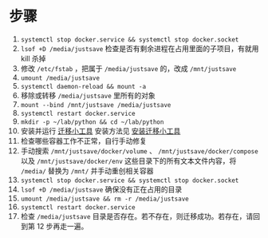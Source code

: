 # 步骤

1. `systemctl stop docker.service && systemctl stop docker.socket`
2. `lsof +D /media/justsave` 检查是否有剩余进程在占用里面的子项目，有就用 kill 杀掉
3. 修改 `/etc/fstab` ，把属于 `/media/justsave` 的，改成 `/mnt/justsave`
4. `umount /media/justsave`
5. `systemctl daemon-reload && mount -a`
6. 移除或转移 `/media/justsave` 里所有的对象
7. `mount --bind /mnt/justsave /media/justsave`
8. `systemctl restart docker.service`
9. `mkdir -p ~/lab/python && cd ~/lab/python`
10. 安装并运行 [迁移小工具](https://gist.github.com/xfl12345/12eb4e3fa4ef69802c1d8d84b9882a30) 安装方法见 [安装迁移小工具](./install_tool.md)
11. 检查哪些容器工作不正常，自行手动修复
12. 手动搜索 `/mnt/justsave/docker/volume` 、 `/mnt/justsave/docker/compose` 以及 `/mnt/justsave/docker/env` 这些目录下的所有文本文件内容，将 `/media/` 替换为 `/mnt/` 并手动重创相关容器
13. `systemctl stop docker.service && systemctl stop docker.socket`
14. `lsof +D /media/justsave` 确保没有正在占用的目录
15. `umount /media/justsave && rm -r /media/justsave`
16. `systemctl restart docker.service`
17. 检查 `/media/justsave` 目录是否存在。若不存在，则迁移成功。若存在，请回到第 12 步再走一遍。
